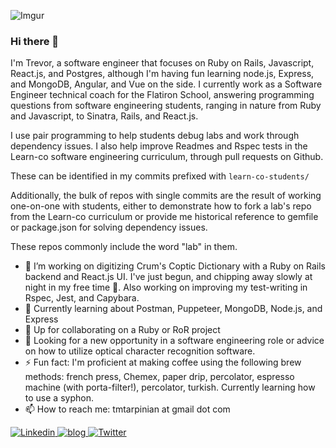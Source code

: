 ![Imgur](https://i.imgur.com/uCdcLVg.jpg)

### Hi there 👋
I'm Trevor, a software engineer that focuses on Ruby on Rails, Javascript, React.js, and Postgres, although I'm having fun learning node.js, Express, and MongoDB, Angular, and Vue on the side. I currently work as a Software Engineer technical coach for the Flatiron School, answering programming questions from software engineering students, ranging in nature from Ruby and Javascript, to Sinatra, Rails, and React.js.

I use pair programming to help students debug labs and work through dependency issues. I also help improve Readmes and Rspec tests in the Learn-co software engineering curriculum, through pull requests on Github.

These can be identified in my commits prefixed with `learn-co-students/`

Additionally, the bulk of repos with single commits are the result of working one-on-one with students, either to demonstrate how to fork a lab's repo from the Learn-co curriculum or provide me historical reference to gemfile or package.json for solving dependency issues.

These repos commonly include the word "lab" in them.

- 🔭  I’m working on digitizing Crum's Coptic Dictionary with a Ruby on Rails backend and React.js UI. I've just begun, and chipping away slowly at night in my free time 🙂. Also working on improving my test-writing in Rspec, Jest, and Capybara.
- 🌱  Currently learning about Postman, Puppeteer, MongoDB, Node.js, and Express
- 👯  Up for collaborating on a Ruby or RoR project
- 🤔  Looking for a new opportunity in a software engineering role or advice on how to utilize optical character recognition software.
- ⚡  Fun fact: I'm proficient at making coffee using the following brew methods: french press, Chemex, paper drip, percolator, espresso machine (with porta-filter!), percolator, turkish. Currently learning how to use a syphon.
- 📫  How to reach me: tmtarpinian at gmail dot com


<a href="https://www.linkedin.com/in/tmtarpinian">
  <img
    alt="Linkedin"
    src="https://img.shields.io/badge/linkedin-0077B5?logo=linkedin&logoColor=white&style=for-the-badge"
  />
</a>
  <a href="https://www.tmtarpinian.com/blog/">
  <img
    alt="blog"
    src="https://img.shields.io/badge/-Blog-brightgreen?style=for-the-badge"
  />
</a>
<a href="https://twitter.com/tmtarpinian">
  <img
    alt="Twitter"
    src="https://img.shields.io/badge/Twitter-1DA1F2?logo=twitter&logoColor=white&style=for-the-badge"
  />
</a>

<!--
**tmtarpinian/tmtarpinian** is a ✨ _special_ ✨ repository because its `README.md` (this file) appears on your GitHub profile.

Here are some ideas to get you started:

- 🔭 I’m currently working on ...
- 🌱 I’m currently learning ...
- 👯 I’m looking to collaborate on ...
- 🤔 I’m looking for help with ...
- 💬 Ask me about ...
- 📫 How to reach me: ...
- 😄 Pronouns: ...
- ⚡ Fun fact: ...
-->
